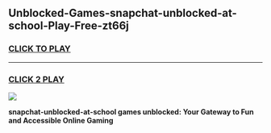
## Unblocked-Games-snapchat-unblocked-at-school-Play-Free-zt66j
<h3>
<a href="https://premium76.site?title=snapchat-unblocked-at-school&ref=12A">CLICK TO PLAY</a></h3>
<hr>

<h3>
<a href="https://premium76.site?title=snapchat-unblocked-at-school&ref=12A">CLICK 2 PLAY</a>
  
</h3>

<a href="https://premium76.site?title=snapchat-unblocked-at-school&ref=12A"><img src="https://clearcache.store/games.png"></a>


**snapchat-unblocked-at-school games unblocked: Your Gateway to Fun and Accessible Online Gaming**
